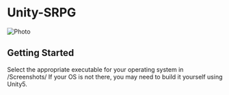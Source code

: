 # Unity-SRPG
![Photo](http://i.imgur.com/AAMRCgc.png)

## Getting Started
Select the appropriate executable for your operating system in /Screenshots/
If your OS is not there, you may need to build it yourself using Unity5.
